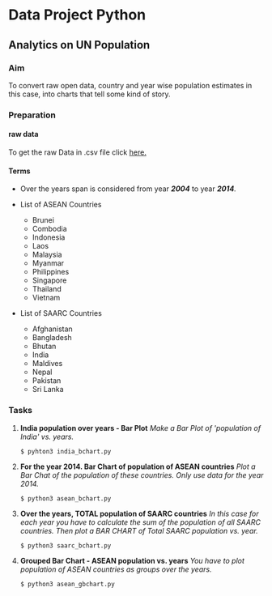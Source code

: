 # Data Project Python


## Analytics on UN Population


### Aim 

To convert raw open data, country and year wise population estimates in this case, into charts that tell some kind of story.


### Preparation

#### raw data

To get the raw Data in .csv file click [here.](https://datahub.io/core/population-growth-estimates-and-projections/r/population-estimates.csv)

#### Terms

* Over the years span is considered from year _**2004**_ to year _**2014**._
  
* List of ASEAN Countries
  * Brunei
  * Combodia
  *  Indonesia
  *  Laos
  *  Malaysia
  *  Myanmar
  *  Philippines
  *  Singapore
  *  Thailand
  *  Vietnam
  
  

* List of SAARC Countries
  *  Afghanistan
  *  Bangladesh
  *  Bhutan
  *  India
  *  Maldives
  *  Nepal
  *  Pakistan
  *  Sri Lanka



### Tasks

1. **India population over years - Bar Plot**
   _Make a Bar Plot of 'population of India' vs. years._
   ```shell
   $ pyhton3 india_bchart.py
   ```

2. **For the year 2014. Bar Chart of population of ASEAN countries**
   _Plot a Bar Chat of the population of these countries. Only use data for the year 2014._
    ```shell
    $ python3 asean_bchart.py
    ```

3. **Over the years, TOTAL population of SAARC countries**
   _In this case for each year you have to calculate the sum of the population of all SAARC countries. Then plot a BAR CHART of Total SAARC population vs. year._
   ```shell
   $ python3 saarc_bchart.py
   ```

4. **Grouped Bar Chart - ASEAN population vs. years**
   _You have to plot population of ASEAN countries as groups over the years._
   ```shell
   $ python3 asean_gbchart.py
   ```